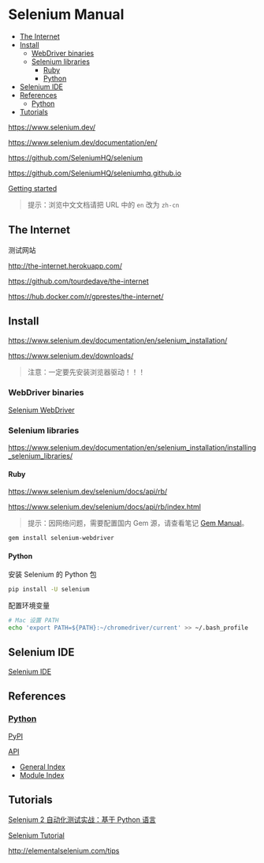 <!-- omit in toc -->
# Selenium Manual

- [The Internet](#the-internet)
- [Install](#install)
  - [WebDriver binaries](#webdriver-binaries)
  - [Selenium libraries](#selenium-libraries)
    - [Ruby](#ruby)
    - [Python](#python)
- [Selenium IDE](#selenium-ide)
- [References](#references)
  - [Python](#python-1)
- [Tutorials](#tutorials)

<https://www.selenium.dev/>

<https://www.selenium.dev/documentation/en/>

<https://github.com/SeleniumHQ/selenium>

<https://github.com/SeleniumHQ/seleniumhq.github.io>

[Getting started](https://www.selenium.dev/documentation/en/getting_started/quick/)

> 提示：浏览中文文档请把 URL 中的 `en` 改为 `zh-cn`

## The Internet

测试网站

<http://the-internet.herokuapp.com/>

<https://github.com/tourdedave/the-internet>

<https://hub.docker.com/r/gprestes/the-internet/>

## Install

<https://www.selenium.dev/documentation/en/selenium_installation/>

<https://www.selenium.dev/downloads/>

> 注意：一定要先安装浏览器驱动！！！

### WebDriver binaries

[Selenium WebDriver](selenium-webdriver.md#install)

### Selenium libraries

<https://www.selenium.dev/documentation/en/selenium_installation/installing_selenium_libraries/>

<!-- #selenium-ruby -->
#### Ruby

<https://www.selenium.dev/selenium/docs/api/rb/>

<https://www.selenium.dev/selenium/docs/api/rb/index.html>

> 提示：因网络问题，需要配置国内 Gem 源，请查看笔记 [Gem Manual](/manuals/ruby/gem-manual.md#mirrors)。

```bash
gem install selenium-webdriver
```

#### Python

安装 Selenium 的 Python 包

```bash
pip install -U selenium
```

配置环境变量

```bash
# Mac 设置 PATH
echo 'export PATH=${PATH}:~/chromedriver/current' >> ~/.bash_profile
```

## Selenium IDE

[Selenium IDE](selenium-ide.md)

## References

### [Python](http://seleniumhq.github.io/selenium/docs/api/py/index.html)

[PyPI](https://pypi.org/project/selenium/)

[API](https://seleniumhq.github.io/selenium/docs/api/py/api.html)

- [General Index](https://seleniumhq.github.io/selenium/docs/api/py/genindex.html)
- [Module Index](https://seleniumhq.github.io/selenium/docs/api/py/py-modindex.html)

<!-- #selenium-tutorial -->
## Tutorials

[Selenium 2 自动化测试实战：基于 Python 语言](/tutorials/selenium/selenium2-python/README.md)

[Selenium Tutorial](/tutorials/selenium/selenium-tutorial/README.md)

<http://elementalselenium.com/tips>
